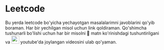 <h1>Leetcode</h1>
<p>Bu yerda leetcode bo'yicha yechayotgan masalalarimni javoblarini qo'yib boraman. Har bir yechilgan misol uchun link qoldiraman. Qo'shimcha tushunarli bo'lishi uchun har bir misolni 📝 matn ko'rinishdagi tushuntirilgani va <img src="https://upload.wikimedia.org/wikipedia/commons/e/ef/Youtube_logo.png?20220706172052" style="width: 25px;"> youtube'da joylangan videosini ulab qo'yaman.</p>
